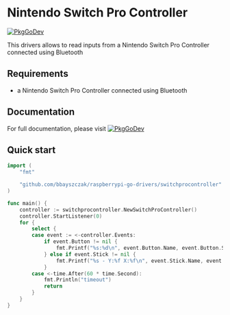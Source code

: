 # Nintendo Switch Pro Controller

[![PkgGoDev](https://pkg.go.dev/badge/github.com/bbayszczak/raspberrypi-go-drivers/switchprocontroller)](https://pkg.go.dev/github.com/bbayszczak/raspberrypi-go-drivers/switchprocontroller)

This drivers allows to read inputs from a Nintendo Switch Pro Controller
connected using Bluetooth

## Requirements

- a Nintendo Switch Pro Controller connected using Bluetooth

## Documentation

For full documentation, please visit [![PkgGoDev](https://pkg.go.dev/badge/github.com/bbayszczak/raspberrypi-go-drivers/switchprocontroller)](https://pkg.go.dev/github.com/bbayszczak/raspberrypi-go-drivers/switchprocontroller)

## Quick start

```go
import (
	"fmt"

	"github.com/bbayszczak/raspberrypi-go-drivers/switchprocontroller"
)

func main() {
	controller := switchprocontroller.NewSwitchProController()
	controller.StartListener(0)
	for {
		select {
		case event := <-controller.Events:
			if event.Button != nil {
				fmt.Printf("%s:%d\n", event.Button.Name, event.Button.State)
			} else if event.Stick != nil {
				fmt.Printf("%s - Y:%f X:%f\n", event.Stick.Name, event.Stick.Y, event.Stick.X)
			}
		case <-time.After(60 * time.Second):
			fmt.Println("timeout")
			return
		}
	}
}
```
